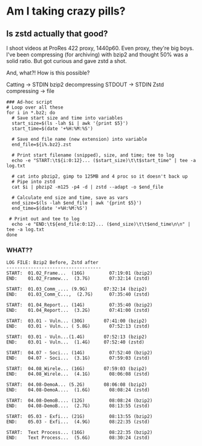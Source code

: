 # Am I taking crazy pills?
## Is zstd actually that good?

I shoot videos at ProRes 422 proxy, 1440p60. Even proxy, they're big boys. I've been compressing (for archiving) with bzip2 and thought 50% was a solid ratio. But got curious and gave zstd a shot.

And, what?! How is this possible?




Catting -> STDIN bzip2 decompressing STDOUT -> STDIN Zstd compressing -> file

```
### Ad-hoc script
# Loop over all these
for i in *.bz2; do
  # Save start size and time into variables
  start_size=$(ls -lah $i | awk '{print $5}')
  start_time=$(date '+%H:%M:%S')
 
  # Save end file name (new extension) into variable
  end_file=${i%.bz2}.zst

  # Print start filename (snipped), size, and time; tee to log
  echo -e "START:\t${i:0:12}... ($start_size)\t\t$start_time" | tee -a log.txt

  # cat into pbzip2, gimp to 125MB and 4 proc so it doesn't back up
  # Pipe into zstd 
  cat $i | pbzip2 -m125 -p4 -d | zstd --adapt -o $end_file

  # Calculate end size and time, save as vars
  end_size=$(ls -lah $end_file | awk '{print $5}')
  end_time=$(date '+%H:%M:%S')

 # Print out and tee to log
  echo -e "END:\t${end_file:0:12}... ($end_size)\t\t$end_time\n\n" | tee -a log.txt
done

```

### WHAT??
```
LOG FILE: Bzip2 Before, Zstd after
-----------------------------------
START:	01.02_Frame...  (16G)		  07:19:01 (bzip2)
END:	01.02_Framew...  (3.7G)		  07:32:14 (zstd)

START:	01.03_Comm_.... (9.9G)      07:32:14 (bzip2)
END:	01.03_Comm_C...,  (2.7G)      07:35:40 (zstd)

START:	01.04_Report... (14G)		  07:35:40 (bzip2)
END:	01.04_Report...  (3.2G)		  07:41:00 (zstd)

START:	03.01 - Vuln... (30G)	   	07:41:00 (bzip2)
END:	03.01 - Vuln... ( 5.8G)		  07:52:13 (zstd)

START:	03.01 - Vuln...(1.4G)	    07:52:13 (bzip2)
END:	03.01 - Vuln...  (1.4G)	    07:52:40 (zstd)

START:	04.07 - Soci... (14G)		  07:52:40 (bzip2)
END:	04.07 - Soci...  (3.1G)		  07:59:03 (zstd)

START:	04.08_Wirele... (16G)	    07:59:03 (bzip2)
END:	04.08_Wirele...  (4.1G)		  08:06:08 (zstd)

START:	04.08-DemoA... (5.2G)	    08:06:08 (bzip2)
END:	04.08-DemoA....  (1.6G)		  08:08:24 (zstd)

START:	04.08-DemoB.... (12G)		  08:08:24 (bzip2)
END:	04.08-DemoB....  (2.7G)		  08:13:55 (zstd)

START:	05.03 - Exfi... (21G)		  08:13:55 (bzip2)
END:	05.03 - Exfi...  (4.9G)		  08:22:35 (zstd)

START:	Text Process... (16G)		  08:22:35 (bzip2)
END:	Text Process...  (5.6G)		  08:30:24 (zstd)
```
